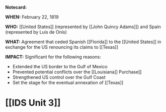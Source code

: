 **Notecard:**

**WHEN:** February 22, 1819

**WHO:** [[United States]] (represented by [[John Quincy Adams]]) and Spain (represented by Luis de Onís)

**WHAT:** Agreement that ceded Spanish [[Florida]] to the [[United States]] in exchange for the US renouncing its claims to [[Texas]]

**IMPACT:** Significant for the following reasons:

* Extended the US border to the Gulf of Mexico
* Prevented potential conflicts over the [[Louisiana]] Purchase]]
* Strengthened US control over the Gulf Coast
* Set the stage for the eventual annexation of [[Texas]]
# [[IDS Unit 3]]